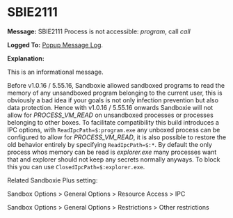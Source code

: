 # SBIE2111


**Message:** SBIE2111 Process is not accessible: _program_, call _call_

**Logged To:** [Popup Message Log](PopupMessageLog.md).

**Explanation:**

This is an informational message.

Before v1.0.16 / 5.55.16, Sandboxie allowed sandboxed programs to read the memory of any unsandboxed program belonging to the current user, this is obviously a bad idea if your goals is not only infection prevention but also data protection. Hence with v1.0.16 / 5.55.16 onwards Sandboxie will not allow for _PROCESS_VM_READ_ on unsandboxed processes or processes belonging to other boxes.
To facilitate compatibility this build introduces a IPC options, with ```ReadIpcPath=$:program.exe``` any unboxed process can be configured to allow for _PROCESS_VM_READ_, it is also possible to restore the old behavior entirely by specifying ```ReadIpcPath=$:*```.
By default the only process whos memory can be read is _explorer.exe_ many processes want that and explorer should not keep any secrets normally anyways. To block this you can use ```ClosedIpcPath=$:explorer.exe```.

Related Sandboxie Plus setting:

Sandbox Options > General Options > Resource Access > IPC

Sandbox Options > General Options > Restrictions > Other restrictions
